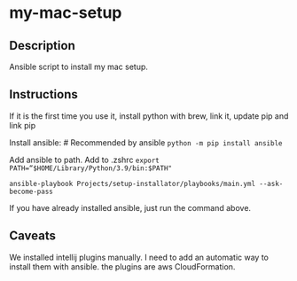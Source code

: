 # my-mac-setup

## Description

Ansible script to install my mac setup.

## Instructions



If it is the first time you use it, install python with brew, link it, update pip and link pip

Install ansible: # Recommended by ansible
`python -m pip install ansible`

Add ansible to path. Add to .zshrc
`export PATH=“$HOME/Library/Python/3.9/bin:$PATH"`


`ansible-playbook Projects/setup-installator/playbooks/main.yml --ask-become-pass`

If you have already installed ansible, just run the command above.

## Caveats

We installed intellij plugins manually. I need to add an automatic way to install them with ansible.
the plugins are aws CloudFormation.
